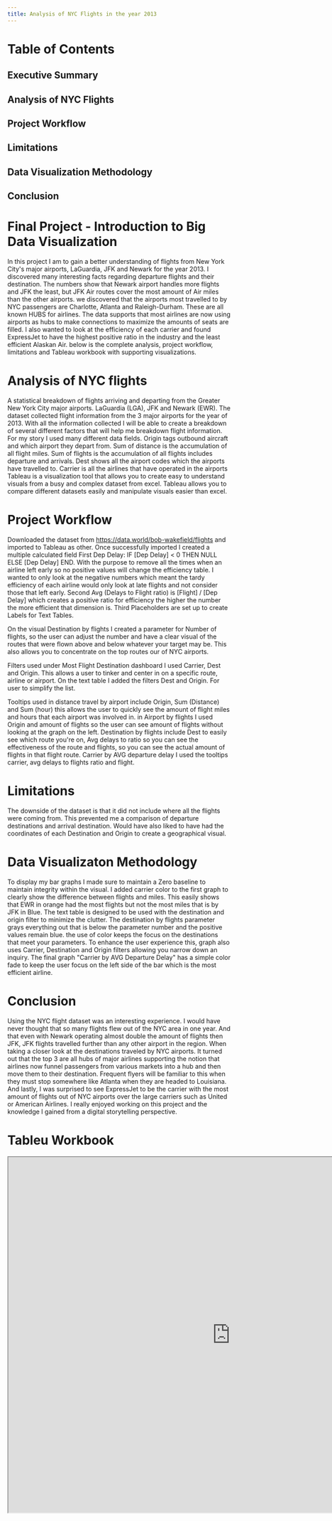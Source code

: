 ```yaml
---
title: Analysis of NYC Flights in the year 2013
---
```

# Table of Contents
## Executive Summary
## Analysis of NYC Flights
## Project Workflow
## Limitations
## Data Visualization Methodology
## Conclusion






# Final Project - Introduction to Big Data Visualization

  In this project I am to gain a better understanding of flights from New York City's major airports, LaGuardia, JFK and Newark for the year 2013. I discovered many interesting facts regarding departure flights and their destination. The numbers show that Newark airport handles more flights and JFK the least, but JFK Air routes cover the most amount of Air miles than the other airports. we discovered that the airports most travelled to by NYC passengers are Charlotte, Atlanta and Raleigh-Durham. These are all known HUBS for airlines. The data supports that most airlines are now using airports as hubs to make connections to maximize the amounts of seats are filled. I also wanted to look at the efficiency of each carrier and found ExpressJet to have the highest positive ratio in the industry and the least efficient Alaskan Air. below is the complete analysis, project workflow, limitations and Tableau workbook with supporting visualizations. 

# Analysis of NYC flights

  A statistical breakdown of flights arriving and departing from the Greater New York City major airports. LaGuardia (LGA), JFK and Newark (EWR). The dataset collected flight information from the 3 major airports for the year of 2013. With all the information collected I will be able to create a breakdown of several different factors that will help me breakdown flight information. For my story I used many different data fields. Origin tags outbound aircraft and which airport they depart from. Sum of distance is the accumulation of all flight miles. Sum of flights is the accumulation of all flights includes departure and arrivals. Dest shows all the airport codes which the airports have travelled to. Carrier is all the airlines that have operated in the airports Tableau is a visualization tool that allows you to create easy to understand visuals from a busy and complex dataset from excel. Tableau allows you to compare different datasets easily and manipulate visuals easier than excel. 

# Project Workflow

  Downloaded the dataset from https://data.world/bob-wakefield/flights and imported to Tableau as other. Once successfully imported I created a multiple calculated field First Dep Delay:  IF [Dep Delay] < 0 THEN NULL ELSE [Dep Delay] END. With the purpose to remove all the times when an airline left early so no positive values will change the efficiency table. I wanted to only look at the negative numbers which meant the tardy efficiency of each airline would only look at late flights and not consider those that left early. Second Avg (Delays to Flight ratio) is [Flight] / [Dep Delay] which creates a positive ratio for efficiency the higher the number the more efficient that dimension is. Third Placeholders are set up to create Labels for Text Tables. 

  On the visual Destination by flights I created a parameter for Number of flights, so the user can adjust the number and have a clear visual of the routes that were flown above and below whatever your target may be. This also allows you to concentrate on the top routes our of NYC airports.

  Filters used under Most Flight Destination dashboard I used Carrier, Dest and Origin. This allows a user to tinker and center in on a specific route, airline or airport. On the text table I added the filters Dest and Origin. For user to simplify the list.

  Tooltips used in distance travel by airport include Origin, Sum (Distance) and Sum (hour) this allows the user to quickly see the amount of flight miles and hours that each airport was involved in. in Airport by flights I used Origin and amount of flights so the user can see amount of flights without looking at the graph on the left. Destination by flights include Dest to easily see which route you're on, Avg delays to ratio so you can see the effectiveness of the route and flights, so you can see the actual amount of flights in that flight route. Carrier by AVG departure delay I used the tooltips carrier, avg delays to flights ratio and flight.

# Limitations

  The downside of the dataset is that it did not include where all the flights were coming from. This prevented me a comparison of departure destinations and arrival destination. Would have also liked to have had the coordinates of each Destination and Origin to create a geographical visual.
  
# Data Visualizaton Methodology
  To display my bar graphs I made sure to maintain a Zero baseline to maintain integrity within the visual. I added carrier color to the first graph to clearly show the difference between flights and miles. This easily shows that EWR in orange had the most flights but not the most miles that is by JFK in Blue. The text table is designed to be used with the destination and origin filter to minimize the clutter. The destination by flights parameter grays everything out that is below the parameter number and the positive values remain blue. the use of color keeps the focus on the destinations that meet your parameters. To enhance the user experience this, graph also uses Carrier, Destination and Origin filters allowing you narrow down an inquiry. The final graph "Carrier by AVG Departure Delay" has a simple color fade to keep the user focus on the left side of the bar which is the most efficient airline.     

# Conclusion
  Using the NYC flight dataset was an interesting experience. I would have never thought that so many flights flew out of the NYC area in one year. And that even with Newark operating almost double the amount of flights then JFK, JFK flights travelled further than any other airport in the region. When taking a closer look at the destinations traveled by NYC airports. It turned out that the top 3 are all hubs of major airlines supporting the notion that airlines now funnel passengers from various markets into a hub and then move them to their destination. Frequent flyers will be familiar to this when they must stop somewhere like Atlanta when they are headed to Louisiana. And lastly, I was surprised to see ExpressJet to be the carrier with the most amount of flights out of NYC airports over the large carriers such as United or American Airlines. I really enjoyed working on this project and the knowledge I gained from a digital storytelling perspective. 


# Tableu Workbook

<iframe src = "https://public.tableau.com/views/AnalysisofNYCFlights/MostEffecientAirline?:embed=y&:display_count=yes" width="1000" height="800"></iframe>
